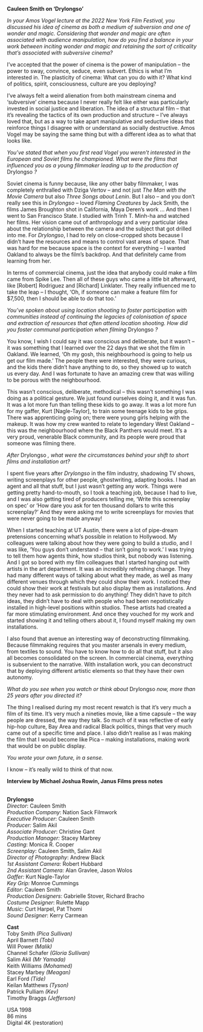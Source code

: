 
**Cauleen Smith on ‘Drylongso’**

_In your Amos Vogel lecture at the 2022 New York Film Festival, you discussed his idea of cinema as both a medium of subversion and one of wonder and magic. Considering that wonder and magic are often associated with audience manipulation, how do you find a balance in your work between inciting wonder and magic and retaining the sort of criticality that’s associated with subversive cinema?_

I’ve accepted that the power of cinema is the power of manipulation – the power to sway, convince, seduce, even subvert. Ethics is what I’m interested in. The plasticity of cinema: What can you do with it? What kind of politics, spirit, consciousness, culture are you deploying?

I’ve always felt a weird alienation from both mainstream cinema and ‘subversive’ cinema because I never really felt like either was particularly invested in social justice and liberation. The idea of a structural film – that it’s revealing the tactics of its own production and structure – I’ve always loved that, but as a way to take apart manipulative and seductive ideas that reinforce things I disagree with or understand as socially destructive. Amos Vogel may be saying the same thing but with a different idea as to what that looks like.

_You’ve stated that when you first read Vogel you weren’t interested in the European and Soviet films he championed. What were the films that influenced you as a young filmmaker leading up to the production of_ Drylongso _?_

Soviet cinema is funny because, like any other baby filmmaker, I was completely enthralled with Dziga Vertov – and not just _The Man with the Movie Camera_ but also _Three Songs about Lenin_. But I also – and you don’t really see this in _Drylongso_ – loved _Flaming Creatures_ by Jack Smith, the films James Broughton shot in California, Maya Deren’s work ... And then I went to San Francisco State. I studied with Trinh T. Minh-ha and watched her films. Her vision came out of anthropology and a very particular idea about the relationship between the camera and the subject that got drilled into me. For _Drylongso_, I had to rely on close-cropped shots because I didn’t have the resources and means to control vast areas of space. That was hard for me because space is the context for everything – I wanted Oakland to always be the film’s backdrop. And that definitely came from learning from her.

In terms of commercial cinema, just the idea that anybody could make a film came from Spike Lee. Then all of these guys who came a little bit afterward, like [Robert] Rodriguez and [Richard] Linklater. They really influenced me to take the leap – I thought, ‘Oh, if someone can make a feature film for $7,500, then I should be able to do that too.’

_You’ve spoken about using location shooting to foster participation with communities instead of continuing the legacies of colonisation of space and extraction of resources that often attend location shooting. How did you foster communal participation when filming_ Drylongso _?_

You know, I wish I could say it was conscious and deliberate, but it wasn’t – it was something that I learned over the 22 days that we shot the film in Oakland. We learned, ‘Oh my gosh, this neighbourhood is going to help us get our film made.’ The people there were interested, they were curious, and the kids there didn’t have anything to do, so they showed up to watch us every day. And I was fortunate to have an amazing crew that was willing to be porous with the neighbourhood.

This wasn’t conscious, deliberate, methodical – this wasn’t something I was doing as a political gesture. We just found ourselves doing it, and it was fun. It was a lot more fun than telling these kids to go away. It was a lot more fun for my gaffer, Kurt [Nagle-Taylor], to train some teenage kids to be grips. There was apprenticing going on; there were young girls helping with the makeup. It was how my crew wanted to relate to legendary West Oakland – this was the neighbourhood where the Black Panthers would meet. It’s a very proud, venerable Black community, and its people were proud that someone was filming there.

_After_ Drylongso _, what were the circumstances behind your shift to short films and installation art?_

I spent five years after _Drylongso_ in the film industry, shadowing TV shows, writing screenplays for other people, ghostwriting, adapting books. I had an agent and all that stuff, but I just wasn’t getting any work. Things were getting pretty hand-to-mouth, so I took a teaching job, because I had to live, and I was also getting tired of producers telling me, ‘Write this screenplay on spec’ or ‘How dare you ask for ten thousand dollars to write this screenplay?’ And they were asking me to write screenplays for movies that were never going to be made anyway!

When I started teaching at UT Austin, there were a lot of pipe-dream pretensions concerning what’s possible in relation to Hollywood. My colleagues were talking about how they were going to build a studio, and I was like, ‘You guys don’t understand – that isn’t going to work.’ I was trying to tell them how agents think, how studios think, but nobody was listening. And I got so bored with my film colleagues that I started hanging out with artists in the art department. It was an incredibly refreshing change. They had many different ways of talking about what they made, as well as many different venues through which they could show their work. I noticed they could show their work at festivals but also display them as installations. And they never had to ask permission to do anything! They didn’t have to pitch ideas, they didn’t have to deal with people who had been nepotistically installed in high-level positions within studios. These artists had created a far more stimulating environment. And once they vouched for my work and started showing it and telling others about it, I found myself making my own installations.

I also found that avenue an interesting way of deconstructing filmmaking. Because filmmaking requires that you master arsenals in every medium, from textiles to sound. You have to know how to do all that stuff, but it also all becomes consolidated on the screen. In commercial cinema, everything is subservient to the narrative. With installation work, you can deconstruct that by deploying different artistic elements so that they have their own autonomy.

_What do you see when you watch or think about_ Drylongso _now, more than 25 years after you directed it?_

The thing I realised during my most recent rewatch is that it’s very much a film of its time. It’s very much a nineties movie, like a time capsule – the way people are dressed, the way they talk. So much of it was reflective of early hip-hop culture, Bay Area and radical Black politics, things that very much came out of a specific time and place. I also didn’t realise as I was making the film that I would become like Pica – making installations, making work that would be on public display.

_You wrote your own future, in a sense._

I know – it’s really wild to think of that now.

**Interview by Michael Joshua Rowin, Janus Films press notes**
<br><br>

**Drylongso**  
_Director_: Cauleen Smith  
_Production Company_: Nation Sack Filmwork  
_Executive Producer_: Cauleen Smith  
_Producer:_ Salim Akil  
_Associate Producer_: Christine Gant  
_Production Manager:_ Stacey Marbrey  
_Casting_: Monica R. Cooper  
_Screenplay_: Cauleen Smith, Salim Akil  
_Director of Photography_: Andrew Black  
_1st Assistant Camera:_ Robert Hubbard  
_2nd Assistant Camera:_ Alan Gravlee, Jason Wolos  
_Gaffer:_ Kurt Nagle-Taylor  
_Key Grip:_ Monroe Cummings  
_Editor_: Cauleen Smith  
_Production Designers_: Gabrielle Stover,  Richard Bracho  
_Costume Designer_: Rulette Mapp  
_Music_: Curt Harpel, Pat Thomi  
_Sound Designer_: Kerry Carmean

**Cast**  
Toby Smith _(Pica Sullivan)_  
April Barnett _(Tobi)_  
Will Power _(Malik)_  
Channel Schafer _(Gloria Sullivan)_  
Salim Akil _(Mr Yamada)_  
Keith Williams _(Mohamed)_  
Stacey Marbey _(Meagan)_  
Earl Ford _(Tide)_  
Keilan Matthews _(Tyson)_  
Patrick Pulliam _(Kev)_  
Timothy Braggs _(Jefferson)_

USA 1998  
86 mins  
Digital 4K (restoration)
<br><br>
<!--stackedit_data:
eyJoaXN0b3J5IjpbMjE2MTA4OTM2XX0=
-->